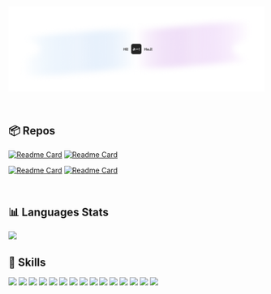 ![](/cover-2.0.png)

<br>

## 📦 Repos

[![Readme Card](https://github-readme-stats.vercel.app/api/pin/?username=veekhere&repo=quoro-app&bg_color=00000005&hide_border=true&title_color=1F2328&icon_color=1F2328&text_color=505050)](https://github.com/veekhere/quoro-app)
[![Readme Card](https://github-readme-stats.vercel.app/api/pin/?username=veekhere&repo=auto-pc-shutdowner-app&theme=transparent&hide_border=true&title_color=ffffff&icon_color=ffffff&text_color=cccccc)](https://github.com/veekhere/auto-pc-shutdowner-app)

[![Readme Card](https://github-readme-stats.vercel.app/api/pin/?username=veekhere&repo=codewars-solutions&theme=transparent&hide_border=true&title_color=ffffff&icon_color=ffffff&text_color=cccccc)](https://github.com/veekhere/codewars-solutions)
[![Readme Card](https://github-readme-stats.vercel.app/api/pin/?username=veekhere&repo=browser-search-cli&theme=transparent&hide_border=true&title_color=ffffff&icon_color=ffffff&text_color=cccccc)](https://github.com/veekhere/browser-search-cli)

<br>

## 📊 Languages Stats

<div>
  <img src="https://github-readme-stats.vercel.app/api/top-langs/?username=veekhere&layout=compact&theme=transparent&hide_border=true&langs_count=10&hide_title=true&title_color=ffffff&text_color=cccccc" />
<!--   &nbsp; &nbsp; &nbsp; &nbsp; &nbsp; &nbsp;
  <img src="https://readme-jokes-veekhere.vercel.app/api?hideBorder&theme=react&bgColor=%230E1116&title=Random%20Joke&qColor=%23EEE170" /> -->
</div>

## 💼 Skills

![](https://img.shields.io/badge/Angular-.framework-informational?style=flat-square&logo=angular&logoColor=white&color=3178C6)
![](https://img.shields.io/badge/JavaScript-.lang-informational?style=flat-square&logo=JavaScript&logoColor=white&color=3178C6)
![](https://img.shields.io/badge/TypeScript-.lang-informational?style=flat-square&logo=TypeScript&logoColor=white&color=3178C6)
![](https://img.shields.io/badge/Python-.lang-informational?style=flat-square&logo=Python&logoColor=white&color=3178C6)
![](https://img.shields.io/badge/Java-.lang-informational?style=flat-square&logo=Java&logoColor=white&color=3178C6)
![](https://img.shields.io/badge/SCSS-.styles-informational?style=flat-square&logo=Sass&logoColor=white&color=3178C6)
![](https://img.shields.io/badge/Docker-.tools-informational?style=flat-square&logo=docker&logoColor=white&color=3178C6)
![](https://img.shields.io/badge/Firebase-.tools-informational?style=flat-square&logo=firebase&logoColor=white&color=3178C6)
![](https://img.shields.io/badge/Figma-.tools-informational?style=flat-square&logo=figma&logoColor=white&color=3178C6)
![](https://img.shields.io/badge/Tailwind-.styles-informational?style=flat-square&logo=Tailwind-CSS&logoColor=white&color=3178C6)
![](https://img.shields.io/badge/Actions-.tools-informational?style=flat-square&logo=github-actions&logoColor=white&color=3178C6)
![](https://img.shields.io/badge/NPM-.tools-informational?style=flat-square&logo=npm&logoColor=white&color=3178C6)
![](https://img.shields.io/badge/Postman-.tools-informational?style=flat-square&logo=Postman&logoColor=white&color=3178C6)
![](https://img.shields.io/badge/GitHub-.tools-informational?style=flat-square&logo=GitHub&logoColor=white&color=3178C6)
![](https://img.shields.io/badge/Jira-.tools-informational?style=flat-square&logo=Jira-Software&logoColor=white&color=3178C6)
